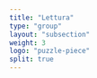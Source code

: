 ```yaml
---
title: "Lettura"
type: "group"
layout: "subsection"
weight: 3
logo: "puzzle-piece"
split: true
---
```

